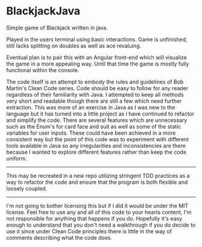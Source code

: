 # BlackjackJava
Simple game of Blackjack written in java.

Played in the users terminal using basic interactions.
Game is unfinished, still lacks splitting on doubles as well as ace revaluing.

Eventual plan is to pair this with an Angular front-end which will visualize the
game in a more appealing way. Until that time the game is mostly fully functional 
within the console.

The code itself is an attempt to embody the rules and guidelines of Bob Martin's
Clean Code series. Code should be easy to follow for any reader regardless of their 
familiarity with Java. I attempted to keep all methods very short and readable though
there are still a few which need further extraction. This was more of an exercise in 
Java as I was new to the language but it has turned into a little project as I have
continued to refactor and simplify the code. There are several features which are
unnecessary such as the Enum's for card face and suit as well as some of the static 
variables for user inputs. These could have been achieved in a more consistent way but
the point of this code was to experiment with different tools available in Java so any 
irregularities and inconsistencies are there because I wanted to explore different features
rather than keep the code uniform.

**********************************************************************************************

This may be recreated in a new repo utilizing stringent TDD practices as a way to refactor the
code and ensure that the program is both flexible and loosely coupled. 

**********************************************************************************************

I'm not going to bother licensing this but if I did it would be under the MIT license. Feel
free to use any and all of this code to your hearts content, I'm not responsible for anything 
that happens if you do. Hopefully it's easy enough to understand that you don't need a 
walkthrough if you do decide to use it since under Clean Code principles there is little in 
the way of comments describing what the code does.

